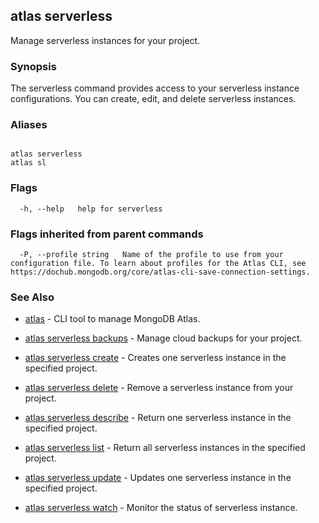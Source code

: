 ## atlas serverless

Manage serverless instances for your project.


### Synopsis

The serverless command provides access to your serverless instance configurations. You can create, edit, and delete serverless instances.




### Aliases
```

atlas serverless
atlas sl
```



### Flags

```
  -h, --help   help for serverless

```


### Flags inherited from parent commands

```
  -P, --profile string   Name of the profile to use from your configuration file. To learn about profiles for the Atlas CLI, see https://dochub.mongodb.org/core/atlas-cli-save-connection-settings.

```

### See Also


* [atlas](atlas.md)	- CLI tool to manage MongoDB Atlas.

* [atlas serverless backups](atlas_serverless_backups.md)	- Manage cloud backups for your project.

* [atlas serverless create](atlas_serverless_create.md)	- Creates one serverless instance in the specified project.

* [atlas serverless delete](atlas_serverless_delete.md)	- Remove a serverless instance from your project.

* [atlas serverless describe](atlas_serverless_describe.md)	- Return one serverless instance in the specified project.

* [atlas serverless list](atlas_serverless_list.md)	- Return all serverless instances in the specified project.

* [atlas serverless update](atlas_serverless_update.md)	- Updates one serverless instance in the specified project.

* [atlas serverless watch](atlas_serverless_watch.md)	- Monitor the status of serverless instance.



